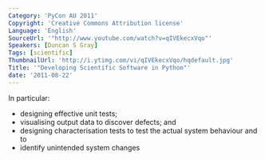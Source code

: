 ```yaml
---
Category: 'PyCon AU 2011'
Copyright: 'Creative Commons Attribution license'
Language: 'English'
SourceUrl: '"http://www.youtube.com/watch?v=qIVEkecxVqo"'
Speakers: [Duncan S Gray]
Tags: [scientific]
ThumbnailUrl: 'http://i.ytimg.com/vi/qIVEkecxVqo/hqdefault.jpg'
Title: '"Developing Scientific Software in Python"'
date: '2011-08-22'
---
```

In particular:

  * designing effective unit tests; 
  * visualising output data to discover defects; and 
  * designing characterisation tests to test the actual system behaviour and to 
  * identify unintended system changes 

